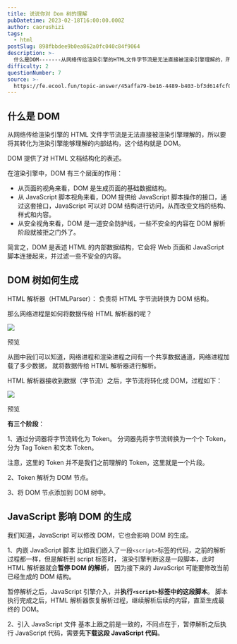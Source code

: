 ```yaml
---
title: 说说你对 Dom 树的理解
pubDatetime: 2023-02-18T16:00:00.000Z
author: caorushizi
tags:
  - html
postSlug: 898fbbdee9b0ea862a0fc040c84f9064
description: >-
  什么是DOM-------从网络传给渲染引擎的HTML文件字节流是无法直接被渲染引擎理解的，所以要将其转化为渲染引擎能够理解的内部结构，这个结构就是DOM。DOM提供了对HTML文档结构化的表述。在渲
difficulty: 2
questionNumber: 7
source: >-
  https://fe.ecool.fun/topic-answer/45affa79-be16-4489-b403-bf3d614fcf03?orderBy=updateTime&order=desc&tagId=12
---
```


## 什么是 DOM

从网络传给渲染引擎的 HTML 文件字节流是无法直接被渲染引擎理解的，所以要将其转化为渲染引擎能够理解的内部结构，这个结构就是 DOM。

DOM 提供了对 HTML 文档结构化的表述。

在渲染引擎中，DOM 有三个层面的作用：

- 从页面的视角来看，DOM 是生成页面的基础数据结构。
- 从 JavaScript 脚本视角来看，DOM 提供给 JavaScript 脚本操作的接口，通过这套接口，JavaScript 可以对 DOM 结构进行访问，从而改变文档的结构、样式和内容。
- 从安全视角来看，DOM 是一道安全防护线，一些不安全的内容在 DOM 解析阶段就被拒之门外了。

简言之，DOM 是表述 HTML 的内部数据结构，它会将 Web 页面和 JavaScript 脚本连接起来，并过滤一些不安全的内容。

## DOM 树如何生成

HTML 解析器（HTMLParser）： 负责将 HTML 字节流转换为 DOM 结构。

那么网络进程是如何将数据传给 HTML 解析器的呢？

![](https://p9-juejin.byteimg.com/tos-cn-i-k3u1fbpfcp/ab3155a080d04fb49db24c63ca7cff0a~tplv-k3u1fbpfcp-zoom-in-crop-mark:4536:0:0:0.awebp)

预览

从图中我们可以知道，网络进程和渲染进程之间有一个共享数据通道，网络进程加载了多少数据， 就将数据传给 HTML 解析器进行解析。

HTML 解析器接收到数据（字节流）之后，字节流将转化成 DOM，过程如下：

![](https://p9-juejin.byteimg.com/tos-cn-i-k3u1fbpfcp/1538923ce3454674ab011fafc57ba7d4~tplv-k3u1fbpfcp-zoom-in-crop-mark:4536:0:0:0.awebp)

预览

**有三个阶段**：

1、通过分词器将字节流转化为 Token。 分词器先将字节流转换为一个个 Token，分为 Tag Token 和文本 Token。

注意，这里的 Token 并不是我们之前理解的 Token，这里就是一个片段。

2、Token 解析为 DOM 节点。

3、将 DOM 节点添加到 DOM 树中。

## JavaScript 影响 DOM 的生成

我们知道，JavaScript 可以修改 DOM，它也会影响 DOM 的生成。

1、内嵌 JavaScript 脚本 比如我们嵌入了一段`<script>`标签的代码，之前的解析过程都一样，但是解析到 script 标签时， 渲染引擎判断这是一段脚本，此时 HTML 解析器就会**暂停 DOM 的解析**， 因为接下来的 JavaScript 可能要修改当前已经生成的 DOM 结构。

暂停解析之后，JavaScript 引擎介入，并**执行`<script>`标签中的这段脚本**。 脚本执行完成之后，HTML 解析器恢复解析过程，继续解析后续的内容，直至生成最终的 DOM。

2、引入 JavaScript 文件 基本上跟之前是一致的，不同点在于，暂停解析之后执行 JavaScript 代码，需要**先下载这段 JavaScript 代码**。
